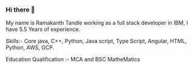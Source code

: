 ### Hi there 👋

My name is Ramakanth Tandle working as a full stack developer in IBM, I have 5.5 Years of experience.

Skills:- Core java, C++, Python, Java script, Type Script, Angular, HTML, Python, AWS, GCP.

Education Qualification :- MCA and BSC MatheMatics

<!--
**rtandle04/rtandle04** is a ✨ _special_ ✨ repository because its `README.md` (this file) appears on your GitHub profile.

Here are some ideas to get you started:

- 🔭 I’m currently working on ...
- 🌱 I’m currently learning ...
- 👯 I’m looking to collaborate on ...
- 🤔 I’m looking for help with ...
- 💬 Ask me about ...
- 📫 How to reach me: ...
- 😄 Pronouns: ...
- ⚡ Fun fact: ...
-->
